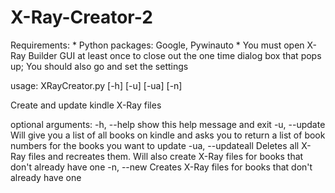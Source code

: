 # X-Ray-Creator-2

Requirements:
	* Python packages: Google, Pywinauto
	* You must open X-Ray Builder GUI at least once to close out the one time
		dialog box that pops up; You should also go and set the settings

usage: XRayCreator.py [-h] [-u] [-ua] [-n]

Create and update kindle X-Ray files

optional arguments:
  -h, --help        show this help message and exit
  -u, --update      Will give you a list of all books on kindle and asks you
                    to return a list of book numbers for the books you want to
                    update
  -ua, --updateall  Deletes all X-Ray files and recreates them. Will also
                    create X-Ray files for books that don't already have one
  -n, --new         Creates X-Ray files for books that don't already have one